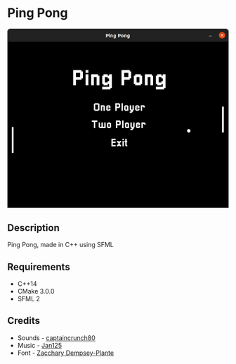 # Ping Pong

<p align="center">
  <img src="preview.png" />
</p>

## Description
Ping Pong, made in C++ using SFML

## Requirements
* C++14
* CMake 3.0.0
* SFML 2

## Credits
* Sounds - [captaincrunch80](https://opengameart.org/content/3-ping-pong-sounds-8-bit-style)
* Music - [Jan125](https://opengameart.org/content/artblock)
* Font - [Zacchary Dempsey-Plante](https://www.dafont.com/pixellari.font)
